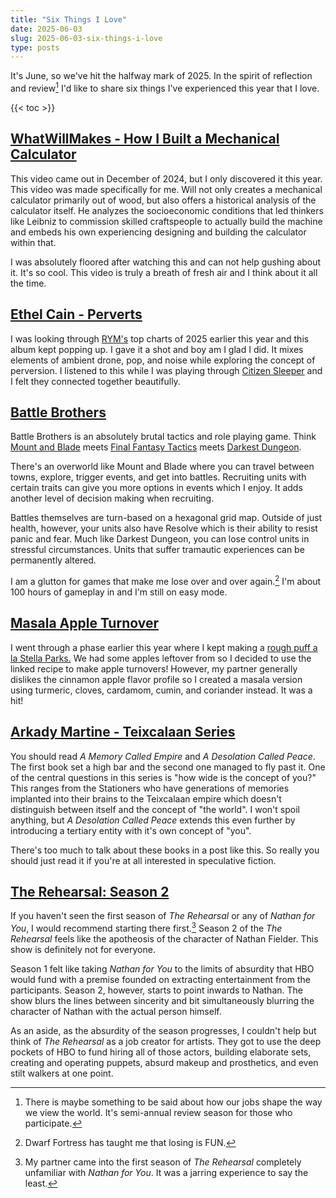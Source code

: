 ```yaml
---
title: "Six Things I Love"
date: 2025-06-03
slug: 2025-06-03-six-things-i-love
type: posts
---
```


It's June, so we've hit the halfway mark of 2025. In the spirit of reflection and
review[^1] I'd like to share six things I've experienced this year that I love.

{{< toc >}}

## [WhatWillMakes - How I Built a Mechanical Calculator](https://www.youtube.com/watch?v=E0pJST5mL3A)
This video came out in December of 2024, but I only discovered it this year. This 
video was made specifically for me. Will not only creates a mechanical calculator
primarily out of wood, but also offers a historical analysis of the calculator 
itself. He analyzes the socioeconomic conditions that led thinkers like Leibniz
to commission skilled craftspeople to actually build the machine and embeds his own
experiencing designing and building the calculator within that. 

I was absolutely floored after watching this and can not help gushing about it. It's so
cool. This video is truly a breath of fresh air and I think about it all the time.

## [Ethel Cain - Perverts](https://open.spotify.com/album/3kZk3M80kQTJus45lgRKyv)
I was looking through [RYM's](https://rateyourmusic.com) top charts of 2025 earlier
this year and this album kept popping up. I gave it a shot and boy am I glad I 
did. It mixes elements of ambient drone, pop, and noise while exploring the concept
of perversion. I listened to this while I was playing through 
[Citizen Sleeper](https://www.fellowtraveller.games/citizen-sleeper) and I felt 
they connected together beautifully.

## [Battle Brothers](https://battlebrothersgame.com/)
Battle Brothers is an absolutely brutal tactics and role playing game. Think [Mount and Blade](https://www.taleworlds.com/en/Games/MountAndBlade) 
meets [Final Fantasy Tactics](https://en.wikipedia.org/wiki/Final_Fantasy_Tactics) 
meets [Darkest Dungeon](https://www.darkestdungeon.com/). 

There's an overworld like Mount and Blade where you can travel between towns, explore, trigger 
events, and get into battles. Recruiting units with certain traits can give you more options in events
which I enjoy. It adds another level of decision making when recruiting.

Battles themselves are turn-based on a hexagonal grid map. Outside of just health,
however, your units also have Resolve which is their ability to resist panic and
fear. Much like Darkest Dungeon, you can lose control units in stressful circumstances.
Units that suffer tramautic experiences can be permanently altered.

I am a glutton for games that make me lose over and over again.[^2] I'm about 100 hours of 
gameplay in and I'm still on easy mode.

## [Masala Apple Turnover](https://sallysbakingaddiction.com/caramel-apple-turnovers/)
I went through a phase earlier this year where I kept making a [rough puff a la
Stella Parks.](https://www.seriouseats.com/old-fashioned-flaky-pie-dough-recipe)
We had some apples leftover from so I decided to use the linked recipe to make apple
turnovers! However, my partner generally dislikes the cinnamon apple flavor profile
so I created a masala version using turmeric, cloves, cardamom, cumin, and coriander
instead. It was a hit!

## [Arkady Martine - Teixcalaan Series](https://www.arkadymartine.net/books)
You should read *A Memory Called Empire* and *A Desolation Called Peace*. The first
book set a high bar and the second one managed to fly past it. One of the central
questions in this series is "how wide is the concept of you?" This ranges from 
the Stationers who have generations of memories implanted into their brains to the Teixcalaan
empire which doesn't distinguish between itself and the concept of "the world". I 
won't spoil anything, but *A Desolation Called Peace* extends this even further
by introducing a tertiary entity with it's own concept of "you".

There's too much to talk about these books in a post like this. So really you should
just read it if you're at all interested in speculative fiction.

## [The Rehearsal: Season 2](https://www.hbo.com/the-rehearsal)
If you haven't seen the first season of *The Rehearsal* or any of *Nathan for You*,
I would recommend starting there first.[^3] Season 2 of the *The Rehearsal* feels like
the apotheosis of the character of Nathan Fielder. This show is definitely not for 
everyone.

Season 1 felt like taking *Nathan for You* to the limits of absurdity that HBO 
would fund with a premise founded on extracting entertainment from the participants. 
Season 2, however, starts to point inwards to Nathan. The show blurs the lines between 
sincerity and bit simultaneously blurring the character of Nathan with the actual person himself.

As an aside, as the absurdity of the season progresses, I couldn't help but think 
of *The Rehearsal* as a job creator for artists. They got to use the deep pockets
of HBO to fund hiring all of those actors, building elaborate sets, creating and operating puppets, 
absurd makeup and prosthetics, and even stilt walkers at one point.


[^1]: There is maybe something to be said about how our jobs shape the way we view the world. 
It's semi-annual review season for those who participate.
[^2]: Dwarf Fortress has taught me that losing is FUN.
[^3]: My partner came into the first season of *The Rehearsal* completely unfamiliar
with *Nathan for You*. It was a jarring experience to say the least.
